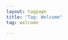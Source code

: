 ```yaml
---
layout: tagpage
title: "Tag: Welcome"
tag: welcome

---
```

<!--stackedit_data:
eyJoaXN0b3J5IjpbMTkyMTY1MjIxNV19
-->